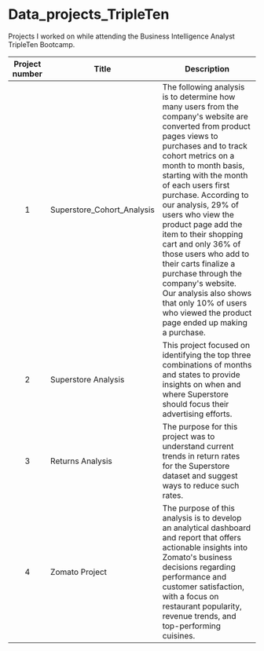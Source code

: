# Data_projects_TripleTen
Projects I worked on while attending the Business Intelligence Analyst TripleTen Bootcamp.


| Project number | Title | Description |
| :-----------: | ----------- |----------- |
| 1 | Superstore_Cohort_Analysis| The following analysis is to determine how many users from the company's website are converted from product pages views to purchases and to track cohort metrics on a month to month basis, starting with the month of each users first purchase. According to our analysis, 29% of users who view the product page add the item to their shopping cart and only 36% of those users who add to their carts finalize a purchase through the company's website. Our analysis also shows that only 10% of users who viewed the product page ended up making a purchase.|
| 2 | Superstore Analysis | This project focused on identifying the top three combinations of months and states to provide insights on when and where Superstore should focus their advertising efforts.|
| 3 | Returns Analysis | The purpose for this project was to understand current trends in return rates for the Superstore dataset and suggest ways to reduce such rates.|
| 4 | Zomato Project | The purpose of this analysis is to develop an analytical dashboard and report that offers actionable insights into Zomato's business decisions regarding performance and customer satisfaction, with a focus on restaurant popularity, revenue trends, and top-performing cuisines.|
